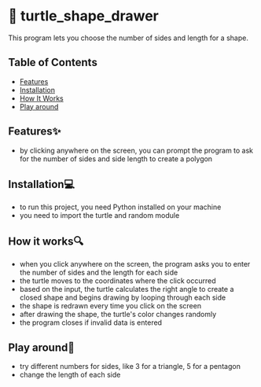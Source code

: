 # 🐢 turtle_shape_drawer
This program lets you choose the number of sides and length for a shape.

## Table of Contents 
- [Features](#features)
- [Installation](#installation)
- [How It Works](#how-it-works)
- [Play around](#play-around)


## Features✨
- by clicking anywhere on the screen, you can prompt the program to ask for the number of sides and side length to create a polygon

## Installation💻
- to run this project, you need Python installed on your machine
- you need to import the turtle and random module

## How it works🔍
- when you click anywhere on the screen, the program asks you to enter the number of sides and the length for each side
- the turtle moves to the coordinates where the click occurred
- based on the input, the turtle calculates the right angle to create a closed shape and begins drawing by looping through each side
- the shape is redrawn every time you click on the screen
- after drawing the shape, the turtle's color changes randomly
- the program closes if invalid data is entered

## Play around🎨
- try different numbers for sides, like 3 for a triangle, 5 for a pentagon
- change the length of each side
